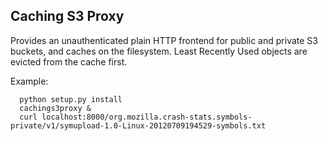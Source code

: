 Caching S3 Proxy 
----

Provides an unauthenticated plain HTTP frontend 
for public and private S3 buckets, and caches on the filesystem.
Least Recently Used objects are evicted from the cache first.

Example:
```
  python setup.py install
  cachings3proxy &
  curl localhost:8000/org.mozilla.crash-stats.symbols-private/v1/symupload-1.0-Linux-20120709194529-symbols.txt
```
